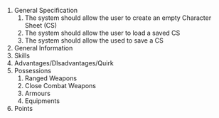 1. General Specification
    1. The system should allow the user to create an empty Character Sheet (CS)
    2. The system should allow the user to load a saved CS
    3. The system should allow the used to save a CS
3. General Information
4. Skills
5. Advantages/DIsadvantages/Quirk
6. Possessions
    1. Ranged Weapons
    2. Close Combat Weapons
    3. Armours
    4. Equipments
 7. Points 

